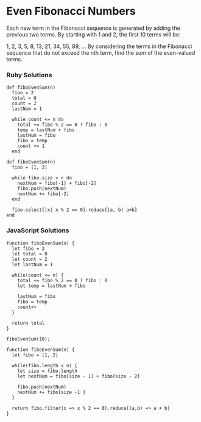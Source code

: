 # Even Fibonacci Numbers

Each new term in the Fibonacci sequence is generated by adding the previous two terms. By starting with 1 and 2, the first 10 terms will be:

1, 2, 3, 5, 8, 13, 21, 34, 55, 89, ...
By considering the terms in the Fibonacci sequence that do not exceed the nth term, find the sum of the even-valued terms.

### Ruby Solutions
```
def fiboEvenSum(n)
  fibo = 2
  total = 0
  count = 2
  lastNum = 1

  while count <= n do
    total += fibo % 2 == 0 ? fibo : 0
    temp = lastNum + fibo
    lastNum = fibo
    fibo = temp
    count += 1
  end
```

```
def fiboEvenSum(n)
  fibo = [1, 2]

  while fibo.size < n do
    nextNum = fibo[-1] + fibo[-2]
    fibo.push(nextNum)
    nextNum += fibo[-2]
  end

  fibo.select{|x| x % 2 == 0}.reduce{|a, b| a+b}
end
```

### JavaScript Solutions
```
function fiboEvenSum(n) {
  let fibo = 2
  let total = 0
  let count = 2
  let lastNum = 1

  while(count <= n) {
    total += fibo % 2 == 0 ? fibo : 0
    let temp = lastNum + fibo

    lastNum = fibo
    fibo = temp
    count++
  }

  return total
}

fiboEvenSum(10);
```

```
function fiboEvenSum(n) {
  let fibo = [1, 2]

  while(fibo.length < n) {
    let size = fibo.length
    let nextNum = fibo[size - 1] + fibo[size - 2]

    fibo.push(nextNum)
    nextNum += fibo[size -1 ]
  }

  return fibo.filter(x => x % 2 == 0).reduce((a,b) => a + b)
}
